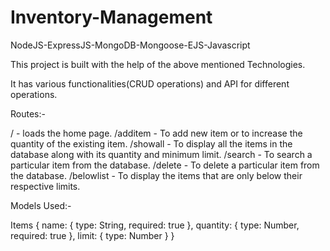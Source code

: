 # Inventory-Management
NodeJS-ExpressJS-MongoDB-Mongoose-EJS-Javascript 

This project is built with the help of the above mentioned Technologies.

It has various functionalities(CRUD operations) and API for different operations.

Routes:-

/ - loads the home page. 
/additem - To add new item or to increase the quantity of the existing item.
/showall - To display all the items in the database along with its quantity and minimum limit.
/search - To search a particular item from the database. 
/delete - To delete a particular item from the database.
/belowlist - To display the items that are only below their respective limits.

Models Used:- 

Items {
          name: {
        type: String,
        required: true
          },
    quantity: {
        type: Number,
        required: true
          },
    limit: {
        type: Number
         }
}
